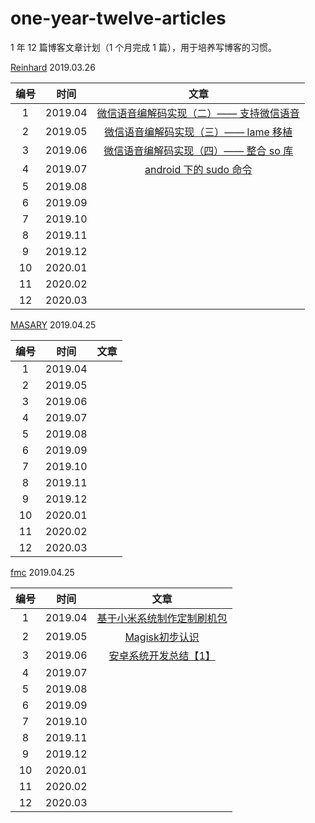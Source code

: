 # one-year-twelve-articles
1 年 12 篇博客文章计划（1 个月完成 1 篇），用于培养写博客的习惯。



[Reinhard](https://wufengxue.github.io/)	2019.03.26

| 编号 |  时间   |                             文章                             |
| :--: | :-----: | :----------------------------------------------------------: |
|  1   | 2019.04 | [微信语音编解码实现（二）—— 支持微信语音](https://wufengxue.github.io/2019/04/17/wechat-voice-codec-amr.html) |
|  2   | 2019.05 | [微信语音编解码实现（三）—— lame 移植](https://wufengxue.github.io/2019/05/25/wechat-voice-codec-lame.html) |
|  3   | 2019.06 | [微信语音编解码实现（四）—— 整合 so 库](https://wufengxue.github.io/2019/06/29/wechat-voice-codec-lib.html) |
|  4   | 2019.07 | [android 下的 sudo 命令](https://wufengxue.github.io/2019/10/28/android-sudo.html) |
|  5   | 2019.08 |                                                              |
|  6   | 2019.09 |                                                              |
|  7   | 2019.10 |                                                              |
|  8   | 2019.11 |                                                              |
|  9   | 2019.12 |                                                              |
|  10  | 2020.01 |                                                              |
|  11  | 2020.02 |                                                              |
|  12  | 2020.03 |                                                              |


[MASARY]()	2019.04.25

| 编号 |  时间   |                             文章                             |
| :--: | :-----: | :----------------------------------------------------------: |
|  1   | 2019.04 |                                                              |
|  2   | 2019.05 |                                                              |
|  3   | 2019.06 |                                                              |
|  4   | 2019.07 |                                                              |
|  5   | 2019.08 |                                                              |
|  6   | 2019.09 |                                                              |
|  7   | 2019.10 |                                                              |
|  8   | 2019.11 |                                                              |
|  9   | 2019.12 |                                                              |
|  10  | 2020.01 |                                                              |
|  11  | 2020.02 |                                                              |
|  12  | 2020.03 |                                                              |

[fmc]()	2019.04.25

| 编号 |  时间   |                             文章                             |
| :--: | :-----: | :----------------------------------------------------------: |
|  1   | 2019.04 | [基于小米系统制作定制刷机包](https://blog.csdn.net/fmc088/article/details/89514531)|
|  2   | 2019.05 | [Magisk初步认识](https://blog.csdn.net/fmc088/article/details/90376116)|
|  3   | 2019.06 | [安卓系统开发总结【1】](https://blog.csdn.net/fmc088/article/details/93979299)|
|  4   | 2019.07 |                                                              |
|  5   | 2019.08 |                                                              |
|  6   | 2019.09 |                                                              |
|  7   | 2019.10 |                                                              |
|  8   | 2019.11 |                                                              |
|  9   | 2019.12 |                                                              |
|  10  | 2020.01 |                                                              |
|  11  | 2020.02 |                                                              |
|  12  | 2020.03 |                                                              |

